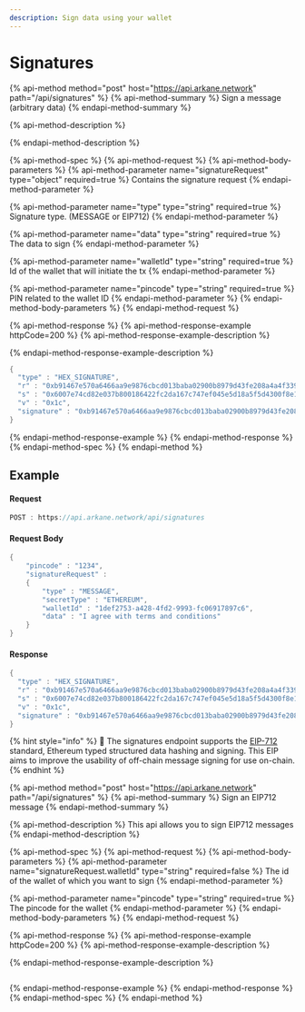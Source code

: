 ```yaml
---
description: Sign data using your wallet
---
```


# Signatures

{% api-method method="post" host="https://api.arkane.network" path="/api/signatures" %}
{% api-method-summary %}
Sign a message \(arbitrary data\)
{% endapi-method-summary %}

{% api-method-description %}

{% endapi-method-description %}

{% api-method-spec %}
{% api-method-request %}
{% api-method-body-parameters %}
{% api-method-parameter name="signatureRequest" type="object" required=true %}
Contains the signature request
{% endapi-method-parameter %}

{% api-method-parameter name="type" type="string" required=true %}
Signature type. \(MESSAGE or EIP712\)
{% endapi-method-parameter %}

{% api-method-parameter name="data" type="string" required=true %}
The data to sign
{% endapi-method-parameter %}

{% api-method-parameter name="walletId" type="string" required=true %}
Id of the wallet that will initiate the tx
{% endapi-method-parameter %}

{% api-method-parameter name="pincode" type="string" required=true %}
PIN related to the wallet ID
{% endapi-method-parameter %}
{% endapi-method-body-parameters %}
{% endapi-method-request %}

{% api-method-response %}
{% api-method-response-example httpCode=200 %}
{% api-method-response-example-description %}

{% endapi-method-response-example-description %}

```java
{
  "type" : "HEX_SIGNATURE",
  "r" : "0xb91467e570a6466aa9e9876cbcd013baba02900b8979d43fe208a4a4f339f5fd",
  "s" : "0x6007e74cd82e037b800186422fc2da167c747ef045e5d18a5f5d4300f8e1a029",
  "v" : "0x1c",
  "signature" : "0xb91467e570a6466aa9e9876cbcd013baba02900b8979d43fe208a4a4f339f5fd6007e74cd82e037b800186422fc2da167c747ef045e5d18a5f5d4300f8e1a0291c"
}
```
{% endapi-method-response-example %}
{% endapi-method-response %}
{% endapi-method-spec %}
{% endapi-method %}

## Example 

#### Request 

```javascript
POST : https://api.arkane.network/api/signatures
```

#### Request Body

```java
{
    "pincode" : "1234",
    "signatureRequest" : 
    {
        "type" : "MESSAGE",
        "secretType" : "ETHEREUM",
        "walletId" : "1def2753-a428-4fd2-9993-fc06917897c6",
        "data" : "I agree with terms and conditions"
    }
}
```

#### Response

```java
{
  "type" : "HEX_SIGNATURE",
  "r" : "0xb91467e570a6466aa9e9876cbcd013baba02900b8979d43fe208a4a4f339f5fd",
  "s" : "0x6007e74cd82e037b800186422fc2da167c747ef045e5d18a5f5d4300f8e1a029",
  "v" : "0x1c",
  "signature" : "0xb91467e570a6466aa9e9876cbcd013baba02900b8979d43fe208a4a4f339f5fd6007e74cd82e037b800186422fc2da167c747ef045e5d18a5f5d4300f8e1a0291c"
}
```

{% hint style="info" %}
🧙 The signatures endpoint supports the [EIP-712](https://eips.ethereum.org/EIPS/eip-712) standard, Ethereum typed structured data hashing and signing. This EIP aims to improve the usability of off-chain message signing for use on-chain.
{% endhint %}

{% api-method method="post" host="https://api.arkane.network" path="/api/signatures" %}
{% api-method-summary %}
Sign an EIP712 message
{% endapi-method-summary %}

{% api-method-description %}
This api allows you to sign EIP712 messages
{% endapi-method-description %}

{% api-method-spec %}
{% api-method-request %}
{% api-method-body-parameters %}
{% api-method-parameter name="signatureRequest.walletId" type="string" required=false %}
The id of the wallet of which you want to sign
{% endapi-method-parameter %}

{% api-method-parameter name="pincode" type="string" required=true %}
The pincode for the wallet
{% endapi-method-parameter %}
{% endapi-method-body-parameters %}
{% endapi-method-request %}

{% api-method-response %}
{% api-method-response-example httpCode=200 %}
{% api-method-response-example-description %}

{% endapi-method-response-example-description %}

```

```
{% endapi-method-response-example %}
{% endapi-method-response %}
{% endapi-method-spec %}
{% endapi-method %}

